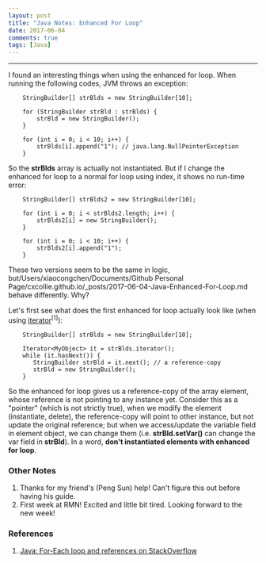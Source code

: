 ```yaml
---
layout: post
title: "Java Notes: Enhanced For Loop"
date: 2017-06-04
comments: true
tags: [Java]
---
```


<div class="post-teaser">  </div>
<!-- more -->

<hr/>

I found an interesting things when using the enhanced for loop. When running the following codes, JVM throws an exception: 
```
	StringBuilder[] strBlds = new StringBuilder[10];

	for (StringBuilder strBld : strBlds) {
	    strBld = new StringBuilder();
	}

	for (int i = 0; i < 10; i++) {
	    strBlds[i].append("1"); // java.lang.NullPointerException 
	}
```
So the **strBlds** array is actually not instantiated. But if I change the enhanced for loop to a normal for loop using index, it shows no run-time error:
```
	StringBuilder[] strBlds2 = new StringBuilder[10];

	for (int i = 0; i < strBlds2.length; i++) {
	    strBlds2[i] = new StringBuilder();
	}

	for (int i = 0; i < 10; i++) {
	    strBlds2[i].append("1");
	}
```

These two versions seem to be the same in logic, but/Users/xiaocongchen/Documents/Github Personal Page/cxcollie.github.io/_posts/2017-06-04-Java-Enhanced-For-Loop.md behave differently. Why?

Let's first see what does the first enhanced for loop actually look like (when using <a href="https://stackoverflow.com/questions/9305632/java-for-each-loop-and-references">iterator</a><sup>[1]</sup>):

```
	StringBuilder[] strBlds = new StringBuilder[10];

	Iterator<MyObject> it = strBlds.iterator();
	while (it.hasNext()) {
	   StringBuilder strBld = it.next(); // a reference-copy
	   strBld = new StringBuilder();
	}
```

So the enhanced for loop gives us a reference-copy of the array element, whose reference is not pointing to any instance yet. Consider this as a "pointer" (which is not strictly true), when we modify the element (instantiate, delete), the reference-copy will point to other instance, but not update the original reference; but when we access/update the variable field in element object, we can change them (i.e. **strBld.setVar()** can change the var field in **strBld**). In a word, **don't instantiated elements with enhanced for loop**.

### Other Notes

1. Thanks for my friend's (Peng Sun) help! Can't figure this out before having his guide.
2. First week at RMN! Excited and little bit tired. Looking forward to the new week!

### References
1. [Java: For-Each loop and references on StackOverflow](https://stackoverflow.com/questions/9305632/java-for-each-loop-and-references)
